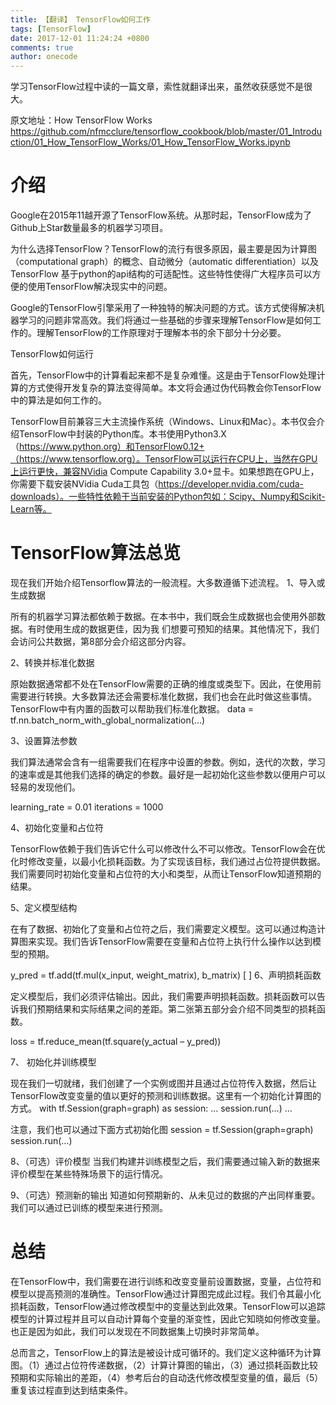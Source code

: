 ```yaml
---
title: 【翻译】 TensorFlow如何工作
tags: [TensorFlow]
date: 2017-12-01 11:24:24 +0800
comments: true
author: onecode
---
```


学习TensorFlow过程中读的一篇文章，索性就翻译出来，虽然收获感觉不是很大。

原文地址：How TensorFlow Works
https://github.com/nfmcclure/tensorflow_cookbook/blob/master/01_Introduction/01_How_TensorFlow_Works/01_How_TensorFlow_Works.ipynb

<!--break-->

#  介绍

Google在2015年11越开源了TensorFlow系统。从那时起，TensorFlow成为了Github上Star数量最多的机器学习项目。

为什么选择TensorFlow？TensorFlow的流行有很多原因，最主要是因为计算图（computational graph）的概念、自动微分（automatic differentiation）以及TensorFlow 基于python的api结构的可适配性。这些特性使得广大程序员可以方便的使用TensorFlow解决现实中的问题。

Google的TensorFlow引擎采用了一种独特的解决问题的方式。该方式使得解决机器学习的问题非常高效。我们将通过一些基础的步骤来理解TensorFlow是如何工作的。理解TensorFlow的工作原理对于理解本书的余下部分十分必要。

TensorFlow如何运行

首先，TensorFlow中的计算看起来都不是复杂难懂。这是由于TensorFlow处理计算的方式使得开发复杂的算法变得简单。本文将会通过伪代码教会你TensorFlow中的算法是如何工作的。

TensorFlow目前兼容三大主流操作系统（Windows、Linux和Mac）。本书仅会介绍TensorFlow中封装的Python库。本书使用Python3.X（https://www.python.org）和TensorFlow0.12+（https://www.tensorflow.org）。TensorFlow可以运行在CPU上，当然在GPU上运行更快，兼容NVidia Compute Capability 3.0+显卡。如果想跑在GPU上，你需要下载安装NVidia Cuda工具包（https://developer.nvidia.com/cuda-downloads）。一些特性依赖于当前安装的Python包如：Scipy、Numpy和Scikit-Learn等。

# TensorFlow算法总览

现在我们开始介绍Tensorflow算法的一般流程。大多数遵循下述流程。
1、导入或生成数据

所有的机器学习算法都依赖于数据。在本书中，我们既会生成数据也会使用外部数据。有时使用生成的数据更佳，因为我    们想要可预知的结果。其他情况下，我们会访问公共数据，第8部分会介绍这部分内容。

2、转换并标准化数据

原始数据通常都不处在TensorFlow需要的正确的维度或类型下。因此，在使用前需要进行转换。大多数算法还会需要标准化数据，我们也会在此时做这些事情。TensorFlow中有内置的函数可以帮助我们标准化数据。
data = tf.nn.batch_norm_with_global_normalization(...)

3、设置算法参数

我们算法通常会含有一组需要我们在程序中设置的参数。例如，迭代的次数，学习的速率或是其他我们选择的确定的参数。最好是一起初始化这些参数以便用户可以轻易的发现他们。

learning_rate = 0.01 iterations = 1000

4、初始化变量和占位符

TensorFlow依赖于我们告诉它什么可以修改什么不可以修改。TensorFlow会在优化时修改变量，以最小化损耗函数。为了实现该目标，我们通过占位符提供数据。我们需要同时初始化变量和占位符的大小和类型，从而让TensorFlow知道预期的结果。

5、定义模型结构

在有了数据、初始化了变量和占位符之后，我们需要定义模型。这可以通过构造计算图来实现。我们告诉TensorFlow需要在变量和占位符上执行什么操作以达到模型的预期。

y_pred = tf.add(tf.mul(x_input, weight_matrix), b_matrix)
[ ] 
6、声明损耗函数

定义模型后，我们必须评估输出。因此，我们需要声明损耗函数。损耗函数可以告诉我们预期结果和实际结果之间的差距。第二张第五部分会介绍不同类型的损耗函数。

loss = tf.reduce_mean(tf.square(y_actual – y_pred))

7、 初始化并训练模型

现在我们一切就绪，我们创建了一个实例或图并且通过占位符传入数据，然后让TensorFlow改变变量的值以更好的预测和训练数据。这里有一个初始化计算图的方式。
with tf.Session(graph=graph) as session: 
... 
session.run(...) 
...

注意，我们也可以通过下面方式初始化图
session = tf.Session(graph=graph) session.run(…)

8、（可选）评价模型
当我们构建并训练模型之后，我们需要通过输入新的数据来评价模型在某些特殊场景下的运行情况。

9、（可选）预测新的输出
知道如何预期新的、从未见过的数据的产出同样重要。我们可以通过已训练的模型来进行预测。

# 总结

在TensorFlow中，我们需要在进行训练和改变变量前设置数据，变量，占位符和模型以提高预测的准确性。TensorFlow通过计算图完成此过程。我们令其最小化损耗函数，TensorFlow通过修改模型中的变量达到此效果。TensorFlow可以追踪模型的计算过程并且可以自动计算每个变量的渐变性，因此它知晓如何修改变量。也正是因为如此，我们可以发现在不同数据集上切换时非常简单。

总而言之，TensorFlow上的算法是被设计成可循环的。我们定义这种循环为计算图。（1）通过占位符传递数据，（2）计算计算图的输出，（3）通过损耗函数比较预期和实际输出的差距，（4）参考后台的自动迭代修改模型变量的值，最后（5）重复该过程直到达到结束条件。

